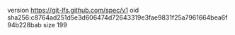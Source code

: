 version https://git-lfs.github.com/spec/v1
oid sha256:c8764ad251d5e3d606474d72643319e3fae9831f25a7961664bea6f94b228bab
size 199
